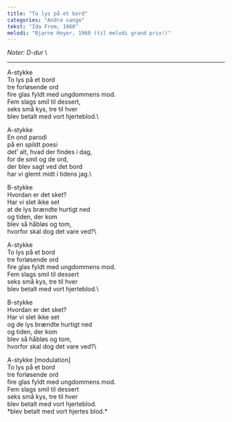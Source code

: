 ```yaml
---
title: "To lys på et bord"
categories: "Andre sange"
tekst: "Ida From, 1960"
melodi: "Bjarne Hoyer, 1960 (til melodi grand prix!)"
---
```

*Noter: D-dur* \

***

A-stykke\
To lys på et bord\
tre forløsende ord\
fire glas fyldt med ungdommens mod.\
Fem slags smil til dessert,\
seks små kys, tre til hver\
blev betalt med vort hjerteblod.\

A-stykke\
En ond parodi\
på en spildt poesi\
det’ alt, hvad der findes i dag,\
for de smil og de ord,\
der blev sagt ved det bord\
har vi glemt midt i tidens jag.\

B-stykke\
Hvordan er det sket?\
Har vi slet ikke set\
at de lys brændte hurtigt ned\
og tiden, der kom\
blev så håbløs og tom,\
hvorfor skal dog det vare ved?\

A-stykke\
To lys på et bord\
tre forløsende ord\
fire glas fyldt med ungdommens mod.\
Fem slags smil til dessert\
seks små kys, tre til hver\
blev betalt med vort hjerteblod.\

B-stykke\
Hvordan er det sket?\
Har vi slet ikke set\
og de lys brændte hurtigt ned\
og tiden, der kom\
blev så håbløs og tom,\
hvorfor skal dog det vare ved?\

A-stykke [modulation]\
To lys på et bord\
tre forløsende ord\
fire glas fyldt med ungdommens mod.\
Fem slags smil til dessert\
seks små kys, tre til hver\
blev betalt med vort hjerteblod.\
*blev betalt med vort hjertes blod.\*
